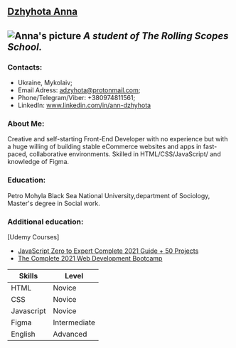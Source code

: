 ## [Dzhyhota Anna](https://github.com/AnnaDzig)
![Anna's picture](https://pbs.twimg.com/profile_images/1187491455708880901/WZFHU0dp_200x200.jpg)
_A student of The Rolling Scopes School._  
---
### Contacts:
 - Ukraine, Mykolaiv;
 - Email Adress: adzyhota@protonmail.com; 
 - Phone/Telegram/Viber: +380974811561;
 - LinkedIn: www.linkedin.com/in/ann-dzhyhota

### About Me:
Creative and self-starting Front-End Developer with no experience but with a huge willing of building stable eCommerce websites and apps in fast-paced, collaborative environments. Skilled in HTML/CSS/JavaScript/ and  knowledge of Figma. 

### Education:
Petro Mohyla Black Sea National University,department of Sociology, Master's degree in Social work.

### Additional education: 
[Udemy Courses] 
*  [JavaScript Zero to Expert Complete 2021 Guide + 50 Projects](https://www.udemy.com/course/javascript-zero-to-expert-the-complete-modern-guide-build-real-apps)
*  [The Complete 2021 Web Development Bootcamp](https://www.udemy.com/course/the-complete-web-development-bootcamp)

**Skills**   | **Level**
------------ | -------------
HTML         | Novice
CSS          | Novice
Javascript   | Novice
Figma        | Intermediate
English      | Advanced
